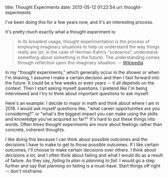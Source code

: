 title: Thought Experiments
date: 2013-05-12 01:22:54
url: thought-experiments

I've been doing this for a few years now, and it's an interesting process.

It's pretty much exactly what a thought experiment is:

> In its broadest usage, thought experimentation is the process of employing imaginary situations to help us understand the way things really are (or, in the case of Herman Kahn’s "scenarios", understand something about something in the future). The understanding comes through reflection upon this imaginary situation.
> -- [Wikipedia](http://en.wikipedia.org/wiki/Thought_experiment)

In my "thought experiments," which generally occur in the shower or when I'm shaving, I assume I make a certain decision and then I fast forward into the future. It could be a few weeks or even years -- it all depends on the context. Then I start asking myself questions. I pretend like I'm being interviewed and I try to think about important questions to ask myself.

Here's an example: I decide to major in math and think about where I am in 2016. I would ask myself questions like, "what career opportunities are you considering?" or "what's the biggest impact you can make using the skills and knowledge you've acquired so far?" It's hard to put these things into words. Often times thought experiments are more about feelings rather than concrete, coherent thoughts.

I like doing this because I can think about possible outcomes and the decisions I have to make to get to those possible outcomes. If I like certain outcomes, I'll choose to make certain decisions over others. I think about decisions a lot, and I often think about failing and what I would do as a result of failure. As they say, *failing to plan is planning to fail.* I would go a step further and say that planning on failing is a must-have. Start things off right -- don't misframe.

